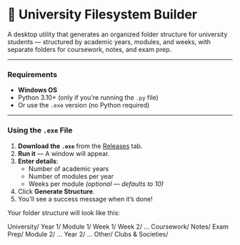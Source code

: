 # 📁 University Filesystem Builder

A desktop utility that generates an organized folder structure for university students — structured by academic years, modules, and weeks, with separate folders for coursework, notes, and exam prep.

---

### Requirements

- **Windows OS**
- Python 3.10+ (only if you're running the `.py` file)
- Or use the `.exe` version (no Python required)

---

### Using the `.exe` File

1. **Download the `.exe`** from the [Releases](https://github.com/matthewakrigg05/UniFileSystemGen/releases) tab.
2. **Run it** — A window will appear.
3. **Enter details**:
   - Number of academic years
   - Number of modules per year
   - Weeks per module *(optional — defaults to 10)*
4. Click **Generate Structure**.
5. You'll see a success message when it’s done!

Your folder structure will look like this:

University/ Year 1/ Module 1/ Week 1/ Week 2/ ... Coursework/ Notes/ Exam Prep/ Module 2/ ... Year 2/ ... Other/ Clubs & Societies/
